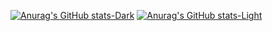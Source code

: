 
[![Anurag's GitHub stats-Dark](https://github-readme-stats-sigma-five.vercel.app/api?username=aleksandernekr&count_private=true&show_icons=true&theme=dark&rank_icon=github#gh-dark-mode-only)](https://github.com/anuraghazra/github-readme-stats#gh-dark-mode-only)
[![Anurag's GitHub stats-Light](https://github-readme-stats-sigma-five.vercel.app/api?username=aleksandernekr&count_private=true&show_icons=true&theme=default&rank_icon=github#gh-light-mode-only)](https://github.com/anuraghazra/github-readme-stats#gh-light-mode-only)


<!-- [![Top Langs](https://github-readme-stats-sigma-five.vercel.app/api/top-langs/?username=aleksandernekr&hide=javascript,html,css)](https://github.com/anuraghazra/github-readme-stats) -->
